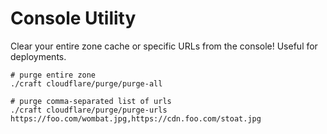 # Console Utility

Clear your entire zone cache or specific URLs from the console! Useful for deployments.

```shell
# purge entire zone
./craft cloudflare/purge/purge-all

# purge comma-separated list of urls
./craft cloudflare/purge/purge-urls https://foo.com/wombat.jpg,https://cdn.foo.com/stoat.jpg
```
